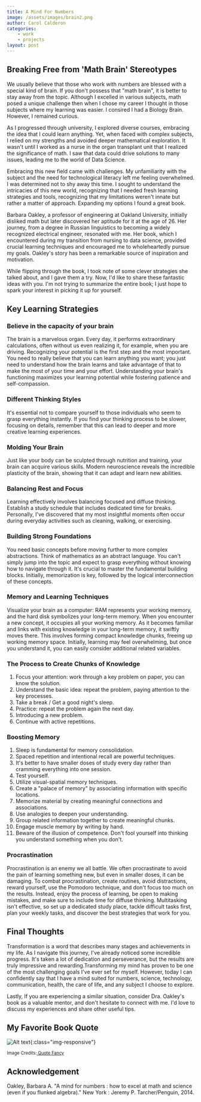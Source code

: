 ```yaml
---
title: A Mind For Numbers
image: /assets/images/brain2.png
author: Carol Calderon
categories:
    - work
    - projects
layout: post
---
```


## Breaking Free from 'Math Brain' Stereotypes

We usually believe that those who work with numbers are blessed with a special kind of brain. If you don't possess that "math brain", it is better to stay away from the topic. Although I excelled in various subjects, math posed a unique challenge then when I chose my career I thought in those subjects where my learning was easier. I consired I had a Biology Brain. However, I remained curious.

As I progressed through university, I explored diverse courses, embracing the idea that I could learn anything. Yet, when faced with complex subjects, I relied on my strengths and avoided deeper mathematical exploration. It wasn't until I worked as a nurse in the organ transplant unit that I realized the significance of math. I saw that data could drive solutions to many issues, leading me to the world of Data Science.

Embracing this new field came with challenges. My unfamiliarity with the subject and the need for technological literacy left me feeling overwhelmed. I was determined not to shy away this time. I sought to understand the intricacies of this new world, recognizing that I needed fresh learning strategies and tools, recognizing that my limitations weren't innate but rather a matter of approach. Expanding my options I found a great book.

Barbara Oakley, a professor of engineering at Oakland University, initially disliked math but later discovered her aptitude for it at the age of 26. Her journey, from a degree in Russian linguistics to becoming a widely recognized electrical engineer, resonated with me. Her book, which I encountered during my transition from nursing to data science, provided crucial learning techniques and encouraged me to wholeheartedly pursue my goals. Oakley's story has been a remarkable source of inspiration and motivation.

While flipping through the book, I took note of some clever strategies she talked about, and I gave them a try. Now, I'd like to share these fantastic ideas with you. I'm not trying to summarize the entire book; I just hope to spark your interest in picking it up for yourself.

## Key Learning Strategies

### Believe in the capacity of your brain

The brain is a marvelous organ. Every day, it performs extraordinary calculations, often without us even realizing it, for example, when you are driving. Recognizing your potential is the first step and the most important. You need to really believe that you can learn anything you want; you just need to understand how the brain learns and take advantage of that to make the most of your time and your effort. Understanding your brain's functioning maximizes your learning potential while fostering patience and self-compassion.

### Different Thinking Styles

It's essential not to compare yourself to those individuals who seem to grasp everything instantly. If you find your thinking process to be slower, focusing on details, remember that this can lead to deeper and more creative learning experiences.

### Molding Your Brain

Just like your body can be sculpted through nutrition and training, your brain can acquire various skills. Modern neuroscience reveals the incredible plasticity of the brain, showing that it can adapt and learn new abilities.

### Balancing Rest and Focus

Learning effectively involves balancing focused and diffuse thinking. Establish a study schedule that includes dedicated time for breaks. Personally, I've discovered that my most insightful moments often occur during everyday activities such as cleaning, walking, or exercising.

### Building Strong Foundations

You need basic concepts before moving further to more complex abstractions. Think of mathematics as an abstract language. You can't simply jump into the topic and expect to grasp everything without knowing how to navigate through it. It's crucial to master the fundamental building blocks. Initially, memorization is key, followed by the logical interconnection of these concepts.

### Memory and Learning Techniques

Visualize your brain as a computer: RAM represents your working memory, and the hard disk symbolizes your long-term memory. When you encounter a new concept, it occupies all your working memory. As it becomes familiar and links with existing knowledge in your long-term memory, it swiftly moves there. This involves forming compact knowledge chunks, freeing up working memory space. Initially, learning may feel overwhelming, but once you understand it, you can easily consider additional related variables.

### The Process to Create Chunks of Knowledge

1. Focus your attention: work through a key problem on paper, you can know the solution. 
2. Understand the basic idea: repeat the problem, paying attention to the key processes. 
3. Take a break / Get a good night's sleep. 
5. Practice: repeat the problem again the next day. 
6. Introducing a new problem. 
7. Continue with active repetitions.

### Boosting Memory

1. Sleep is fundamental for memory consolidation. 
2. Spaced repetition and intentional recall are powerful techniques.
3. It's better to have smaller doses of study every day rather than cramming everything into one session.
4. Test yourself.
2. Utilize visual-spatial memory techniques. 
2. Create a "palace of memory" by associating information with specific locations. 
3. Memorize material by creating meaningful connections and associations. 
4. Use analogies to deepen your understanding. 
5. Group related information together to create meaningful chunks. 
6. Engage muscle memory by writing by hand.
7. Beware of the illusion of competence. Don't fool yourself into thinking you understand something when you don't. 

### Procrastination

Procrastination is an enemy we all battle. We often procrastinate to avoid the pain of learning something new, but even in smaller doses, it can be damaging. To combat procrastination, create routines, avoid distractions, reward yourself, use the Pomodoro technique, and don't focus too much on the results. Instead, enjoy the process of learning, be open to making mistakes, and make sure to include time for diffuse thinking. Multitasking isn't effective, so set up a dedicated study place, tackle difficult tasks first, plan your weekly tasks, and discover the best strategies that work for you.

## Final Thoughts

Transformation is a word that describes many stages and achievements in my life. As I navigate this journey, I've already noticed some incredible progress. It's taken a lot of dedication and perseverance, but the results are truly impressive and rewarding.Transforming my mind has proven to be one of the most challenging goals I've ever set for myself. However, today I can confidently say that I have a mind suited for numbers, science, technology, communication, health, the care of life, and any subject I choose to explore. 

Lastly, If you are experiencing a similar situation, consider Dra. Oakley's book as a valuable mentor, and don't hesitate to connect with me. I'd love to discuss my experiences and share other useful tips.

## My Favorite Book Quote

![Alt text](https://carolmargeth.github.io/professionalwebsite/assets/images/Lady_lucks.png){:class="img-responsive"} 

<small>Image Credits:<a href="https://quotefancy.com/quote/2727544/Barbara-Oakley-The-Law-of-Serendipity-Lady-Luck-favors-the-one-who-tries"> Quote Fancy</a></small>

## Acknowledgement

Oakley, Barbara A. "A mind for numbers : how to excel at math and science (even if you flunked algebra)." New York : Jeremy P. Tarcher/Penguin, 2014.
